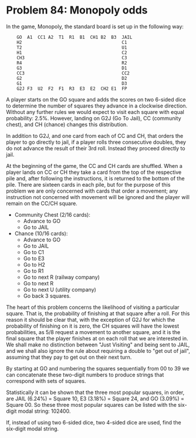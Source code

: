 # Problem 84: Monopoly odds
In the game, Monopoly, the standard board is set up in the following way:

```
	GO  A1  CC1 A2  T1  R1  B1  CH1 B2  B3  JAIL
	H2                                      C1
	T2                                      U1
	H1                                      C2
	CH3                                     C3
	R4                                      R2
	G3                                      D1
	CC3                                     CC2
	G2                                      D2
	G1                                      D3
	G2J F3  U2  F2  F1  R3  E3  E2  CH2 E1  FP
```

A player starts on the GO square and adds the scores on two 6-sided dice to determine the number of squares they advance in a clockwise direction. Without any further rules we would expect to visit each square with equal probability: 2.5%. However, landing on G2J (Go To Jail), CC (community chest), and CH (chance) changes this distribution.

In addition to G2J, and one card from each of CC and CH, that orders the player to go directly to jail, if a player rolls three consecutive doubles, they do not advance the result of their 3rd roll. Instead they proceed directly to jail.

At the beginning of the game, the CC and CH cards are shuffled. When a player lands on CC or CH they take a card from the top of the respective pile and, after following the instructions, it is returned to the bottom of the pile. There are sixteen cards in each pile, but for the purpose of this problem we are only concerned with cards that order a movement; any instruction not concerned with movement will be ignored and the player will remain on the CC/CH square.

- Community Chest (2/16 cards):
	- Advance to GO
  - Go to JAIL
- Chance (10/16 cards):
	- Advance to GO
	- Go to JAIL
	- Go to C1
	- Go to E3
	- Go to H2
	- Go to R1
	- Go to next R (railway company)
	- Go to next R
	- Go to next U (utility company)
	- Go back 3 squares.

The heart of this problem concerns the likelihood of visiting a particular square. That is, the probability of finishing at that square after a roll. For this reason it should be clear that, with the exception of G2J for which the probability of finishing on it is zero, the CH squares will have the lowest probabilities, as 5/8 request a movement to another square, and it is the final square that the player finishes at on each roll that we are interested in. We shall make no distinction between "Just Visiting" and being sent to JAIL, and we shall also ignore the rule about requiring a double to "get out of jail", assuming that they pay to get out on their next turn.

By starting at GO and numbering the squares sequentially from 00 to 39 we can concatenate these two-digit numbers to produce strings that correspond with sets of squares.

Statistically it can be shown that the three most popular squares, in order, are JAIL (6.24%) = Square 10, E3 (3.18%) = Square 24, and GO (3.09%) = Square 00. So these three most popular squares can be listed with the six-digit modal string: 102400.

If, instead of using two 6-sided dice, two 4-sided dice are used, find the six-digit modal string.
